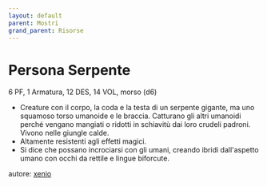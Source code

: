 ```yaml
---
layout: default
parent: Mostri
grand_parent: Risorse
---
```


# Persona Serpente
6 PF, 1 Armatura, 12 DES, 14 VOL, morso (d6)
- Creature con il corpo, la coda e la testa di un serpente gigante, ma uno squamoso torso umanoide e le braccia. Catturano gli altri umanoidi perché vengano mangiati o ridotti in schiavitù dai loro crudeli padroni. Vivono nelle giungle calde.
- Altamente resistenti agli effetti magici.
- Si dice che possano incrociarsi con gli umani, creando ibridi dall'aspetto umano con occhi da rettile e lingue biforcute.

autore: [xenio](https://xenioinabottle.blogspot.com)
